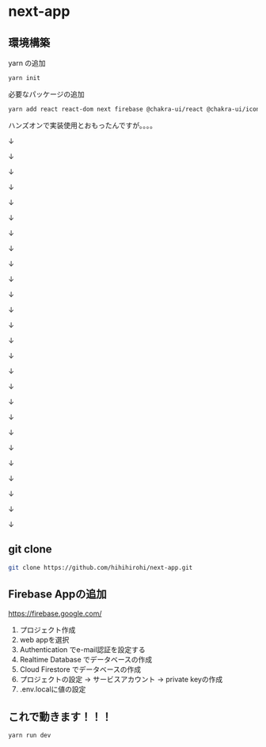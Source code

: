 # next-app

## 環境構築

yarn の追加
```bash
yarn init
```

必要なパッケージの追加
```bash
yarn add react react-dom next firebase @chakra-ui/react @chakra-ui/icons next-firebase-auth firebase-admin react-firebaseui framer-motion @emotion/react @emotion/styled next-absolute-url
```


ハンズオンで実装使用とおもったんですが。。。。

↓

↓


↓


↓


↓


↓



↓


↓


↓



↓


↓



↓


↓


↓


↓



↓


↓


↓


↓


↓


↓


↓



↓


↓


↓


↓


## git clone

```bash
git clone https://github.com/hihihirohi/next-app.git
```


## Firebase Appの追加

https://firebase.google.com/

1. プロジェクト作成
2. web appを選択
3. Authentication でe-mail認証を設定する
4. Realtime Database でデータベースの作成
5. Cloud Firestore でデータベースの作成
6. プロジェクトの設定 → サービスアカウント → private keyの作成
7. .env.localに値の設定


## これで動きます！！！

```bash
yarn run dev
```